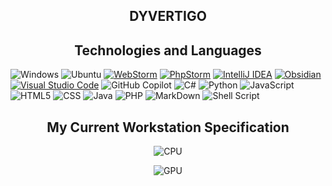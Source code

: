 <h2 align="center"> DYVERTIGO <br/></h2>  
<h2 align="center">
Technologies and Languages </h2>

![Windows](https://img.shields.io/badge/Windows-0078D6?style=flat-square&logoColor=white)
![Ubuntu](https://img.shields.io/badge/Ubuntu-E95420?style=flat-square&logo=ubuntu&logoColor=white)
[![WebStorm](https://img.shields.io/badge/WebStorm-000?logo=webstorm&logoColor=fff)](#)
[![PhpStorm](https://img.shields.io/badge/PhpStorm-000?logo=phpstorm&logoColor=fff)](#)
[![IntelliJ IDEA](https://img.shields.io/badge/IntelliJIDEA-000000.svg?logo=intellij-idea&logoColor=white)](#)
[![Obsidian](https://img.shields.io/badge/Obsidian-%23483699.svg?&logo=obsidian&logoColor=white)](#)
[![Visual Studio Code](https://custom-icon-badges.demolab.com/badge/Visual%20Studio%20Code-0078d7.svg?logo=vsc&logoColor=white)](#)
![GitHub Copilot](https://img.shields.io/badge/github_copilot-8957E5?style=flat-square&logo=github-copilot&logoColor=white)
![C#](https://img.shields.io/badge/C%23-239120?style=flat-square&logo=c-sharp&logoColor=white)
![Python](https://img.shields.io/badge/Python-14354C?style=flat-square&logo=python&logoColor=white)
![JavaScript](https://img.shields.io/badge/-JavaScript-black?style=flat-square&logo=javascript)
![HTML5](https://img.shields.io/badge/HTML5-E34F26?style=flat-square&logo=html5&logoColor=white)
![CSS](https://img.shields.io/badge/CSS3-1572B6?style=flat-square&logo=css3&logoColor=white)
![Java](https://img.shields.io/badge/-Java-007396?style=flat-square&logo=java)
![PHP](https://img.shields.io/badge/PHP-777BB4?style=flat-square&logo=php&logoColor=white)
![MarkDown](https://img.shields.io/badge/Markdown-000000?style=flat-square&logo=markdown&logoColor=white)
![Shell Script](https://img.shields.io/badge/Shell_Script-121011?style=flat-square&logo=gnu-bash&logoColor=white)


<h2 align="center">
My Current Workstation Specification </h2>

<div align="center">

![CPU](https://img.shields.io/badge/AMD-Ryzen_7_5800X3D-ED1C24?style=for-the-badge&logo=amd&logoColor=white)
<br> 
	
![GPU](https://img.shields.io/badge/NVIDIA-RTX4090Xtreme-76B900?style=for-the-badge&logo=nvidia&logoColor=white)

</div>
